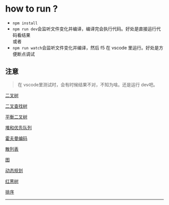 # how to run ?

- `npm install`
- `npm run dev`会监听文件变化并编译，编译完会执行代码。好处是直接运行代码看结果  
或者
- `npm run watch`会监听文件变化并编译，然后 f5 在 vscode 里运行。好处是方便断点调试

## 注意

> 在 vscode里测试时，会有时候结果不对，不知为啥。还是运行 dev吧。


[二叉树](./src/数据结构/二叉树/index.md)

[二叉查找树](./src/数据结构/二叉查找树/README.md)

[平衡二叉树](./src/数据结构/平衡二叉树/index.md)

[堆和优先队列](./src/数据结构/堆和优先队列/index.md)

[霍夫曼编码](./src/数据结构/霍夫曼/index.md)

[散列表]()

[图](./src/数据结构/图/index.md)

[动态规划](./src/数据结构/动态规划/index.md)

[红黑树]()

[排序]()

---
